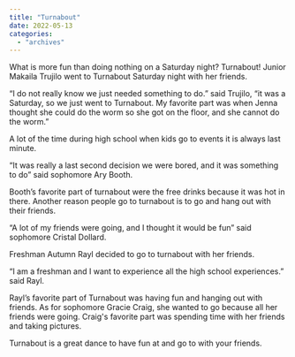 ```yaml
---
title: "Turnabout"
date: 2022-05-13
categories: 
  - "archives"
---
```


What is more fun than doing nothing on a Saturday night? Turnabout! Junior Makaila Trujilo went to Turnabout Saturday night with her friends.

“I do not really know we just needed something to do.” said Trujilo, “it was a Saturday, so we just went to Turnabout. My favorite part was when Jenna thought she could do the worm so she got on the floor, and she cannot do the worm.”

A lot of the time during high school when kids go to events it is always last minute.

“It was really a last second decision we were bored, and it was something to do” said sophomore Ary Booth.

Booth’s favorite part of turnabout were the free drinks because it was hot in there. Another reason people go to turnabout is to go and hang out with their friends.

“A lot of my friends were going, and I thought it would be fun” said sophomore Cristal Dollard.

Freshman Autumn Rayl decided to go to turnabout with her friends.

“I am a freshman and I want to experience all the high school experiences.” said Rayl.

Rayl’s favorite part of Turnabout was having fun and hanging out with friends. As for sophomore Gracie Craig, she wanted to go because all her friends were going. Craig's favorite part was spending time with her friends and taking pictures. 

Turnabout is a great dance to have fun at and go to with your friends.
